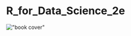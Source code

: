 # R_for_Data_Science_2e

!["book cover"](https://d33wubrfki0l68.cloudfront.net/b88ef926a004b0fce72b2526b0b5c4413666a4cb/24a30/cover.png "San Juan Mountains")

